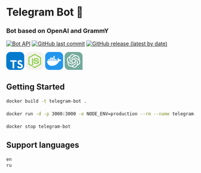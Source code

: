 # Telegram Bot 🤖

### Bot based on OpenAI and GrammY

[![Bot API](https://img.shields.io/badge/Bot%20API-6.7-blue?logo=telegram&style=for-the-badge&labelColor=000&color=3b82f6&)](https://core.telegram.org/bots/api)
[![GitHub last commit](https://img.shields.io/github/last-commit/mikita-kandratsyeu/telegram-bot?style=for-the-badge)](https://github.com/mikita-kandratsyeu/telegram-bot/commits/main)
[![GitHub release (latest by date)](https://img.shields.io/github/v/release/mikita-kandratsyet/telegram-bot?style=for-the-badge)](https://github.com/mikita-kandratsyeu/telegram-bot/releases)


<img src="./.github/md-icons/TypeScript.svg" width="48">
<img src="./.github/md-icons/NodeJS-Light.svg" width="48">
<img src="./.github/md-icons/Docker.svg" width="48">  
<img src="./.github/md-icons/ChatGPT_logo.svg" width="48">

## Getting Started

```bash
docker build -t telegram-bot .

docker run -d -p 3000:3000 -e NODE_ENV=production --rm --name telegram-bot telegram-bot

docker stop telegram-bot
```

## Support languages

```
en
ru
```